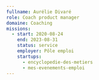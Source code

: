 ```yaml
---
fullname: Aurélie Divaré
role: Coach product manager
domaine: Coaching
missions:
  - start: 2020-08-24
    end: 2023-08-31
    status: service
    employer: Pôle emploi
    startups:
      - encyclopedie-des-metiers
      - mes-evenements-emploi
---
```

